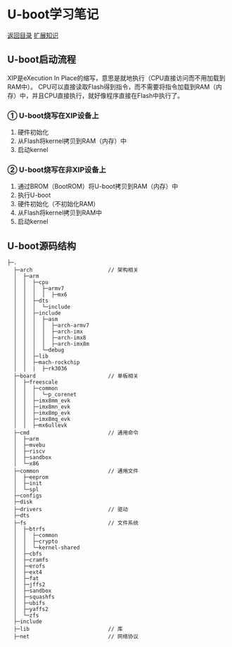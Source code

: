 # U-boot学习笔记

[返回目录](../Index.md)
[扩展知识](./Extended_knowledge_points/Index.md)

## U-boot启动流程

XIP是eXecution In Place的缩写，意思是就地执行（CPU直接访问而不用加载到RAM中）。
CPU可以直接读取Flash得到指令，而不需要将指令加载到RAM（内存）中，并且CPU直接执行，就好像程序直接在Flash中执行了。

### ① U-boot烧写在XIP设备上

1. 硬件初始化
2. 从Flash将kernel拷贝到RAM（内存）中
3. 启动kernel

### ② U-boot烧写在非XIP设备上

1. 通过BROM（BootROM）将U-boot拷贝到RAM（内存）中
2. 执行U-boot
3. 硬件初始化（不初始化RAM）
4. 从Flash将kernel拷贝到RAM中
5. 启动kernel

## U-boot源码结构

```plaintext
├─.
  ├─arch                        // 架构相关
  │  ├─arm
  │  │  ├─cpu
  │  │  │  ├─armv7
  │  │  │  │  ├─mx6
  │  │  ├─dts
  │  │  │  └─include
  │  │  ├─include
  │  │  │  ├─asm
  │  │  │  │  ├─arch-armv7
  │  │  │  │  ├─arch-imx
  │  │  │  │  ├─arch-imx8
  │  │  │  │  ├─arch-imx8m
  │  │  │  └─debug
  │  │  ├─lib
  │  │  ├─mach-rockchip
  │  │  |  ├─rk3036
  ├─board                       // 单板相关
  │  ├─freescale
  │  │  ├─common
  │  │  │  └─p_corenet
  │  │  ├─imx8mm_evk
  │  │  ├─imx8mn_evk
  │  │  ├─imx8mp_evk
  │  │  ├─imx8mq_evk
  │  │  ├─mx6ullevk
  ├─cmd                         // 通用命令
  │  ├─arm
  │  ├─mvebu
  │  ├─riscv
  │  ├─sandbox
  │  └─x86
  ├─common                      // 通用文件
  │  ├─eeprom
  │  ├─init
  │  └─spl
  ├─configs
  ├─disk
  ├─drivers                     // 驱动
  ├─dts
  ├─fs                          // 文件系统
  │  ├─btrfs
  │  │  ├─common
  │  │  ├─crypto
  │  │  └─kernel-shared
  │  ├─cbfs
  │  ├─cramfs
  │  ├─erofs
  │  ├─ext4
  │  ├─fat
  │  ├─jffs2
  │  ├─sandbox
  │  ├─squashfs
  │  ├─ubifs
  │  ├─yaffs2
  │  └─zfs
  ├─include
  ├─lib                         // 库
  ├─net                         // 网络协议
```
